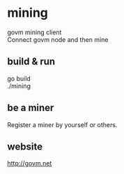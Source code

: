 # mining

govm mining client  
Connect govm node and then mine

## build & run

go build  
./mining  

## be a miner

Register a miner by yourself or others.  

## website

http://govm.net
